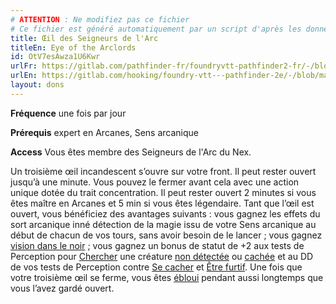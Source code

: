 ```yaml
---
# ATTENTION : Ne modifiez pas ce fichier
# Ce fichier est généré automatiquement par un script d'après les données du module Foundry VTT officiel et de sa traduction
title: Œil des Seigneurs de l'Arc
titleEn: Eye of the Arclords
id: OtV7esAwza1U6Kwr
urlFr: https://gitlab.com/pathfinder-fr/foundryvtt-pathfinder2-fr/-/blob/master/data/feats/OtV7esAwza1U6Kwr.htm
urlEn: https://gitlab.com/hooking/foundry-vtt---pathfinder-2e/-/blob/master/packs/data/feats.db/eye-of-the-arclords.json
layout: dons
---
```

**Fréquence** une fois par jour

**Prérequis** expert en Arcanes, Sens arcanique

**Access** Vous êtes membre des Seigneurs de l'Arc du Nex.

Un troisième œil incandescent s’ouvre sur votre front. Il peut rester ouvert jusqu’à une minute. Vous pouvez le fermer avant cela avec une action unique dotée du trait concentration. Il peut rester ouvert 2 minutes si vous êtes maître en Arcanes et 5 min si vous êtes légendaire. Tant que l’œil est ouvert, vous bénéficiez des avantages suivants : vous gagnez les effets du sort arcanique inné détection de la magie issu de votre Sens arcanique au début de chacun de vos tours, sans avoir besoin de le lancer ; vous gagnez [vision dans le noir](../sorts/vision-dans-le-noir.md) ; vous gagnez un bonus de statut de +2 aux tests de Perception pour [Chercher](../actions/chercher.md) une créature [non détectée](../conditions/non-détecté.md) ou [cachée](../conditions/caché.md) et au DD de vos tests de Perception contre [Se cacher](../actions/se-cacher.md) et [Être furtif](../actions/être-furtif.md). Une fois que votre troisième œil se ferme, vous êtes [ébloui](../conditions/ébloui.md) pendant aussi longtemps que vous l’avez gardé ouvert.
